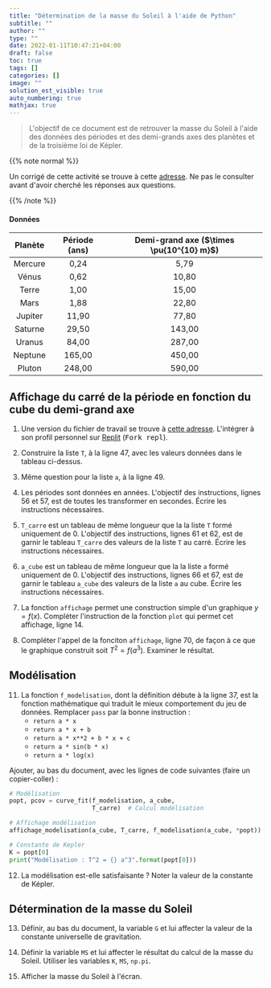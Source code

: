 ```yaml
---
title: "Détermination de la masse du Soleil à l'aide de Python"
subtitle: ""
author: ""
type: ""
date: 2022-01-11T10:47:21+04:00
draft: false
toc: true
tags: []
categories: []
image: ""
solution_est_visible: true
auto_numbering: true
mathjax: true
---
```


> L'objectif de ce document est de retrouver la masse du Soleil à l'aide des données des périodes et des demi-grands axes des planètes et de la troisième loi de Képler.

{{% note normal %}}

Un corrigé de cette activité se trouve à cette <a href="https://replit.com/@dlatreyte/Troisieme-loi-de-Kepler#main.py" target="_blank">adresse</a>. Ne pas le consulter avant d'avoir cherché les réponses aux questions.

{{% /note %}}

#### Données

<center>

| Planète | Période (ans) | Demi-grand axe ($\times \pu{10^{10} m}$) |
| :--: | :--: | :--: |
| Mercure | 0,24 | 5,79 |
| Vénus | 0,62 | 10,80 |
| Terre | 1,00 | 15,00 |
| Mars | 1,88 | 22,80 |
| Jupiter | 11,90 | 77,80 |
| Saturne | 29,50 | 143,00 |
| Uranus | 84,00 | 287,00 |
| Neptune | 165,00 | 450,00 |
| Pluton | 248,00 | 590,00 |

</center>

## Affichage du carré de la période en fonction du cube du demi-grand axe

1. Une version du fichier de travail se trouve à <a href="https://replit.com/@dlatreyte/Troisieme-loi-de-Kepler-Eleves#main.py" target="_blank">cette adresse</a>. L'intégrer à son profil personnel sur <a href="https://replit.com" target="_blank">Replit</a> (<kbd>Fork repl</kbd>).

2. Construire la liste `T`, à la ligne 47, avec les valeurs données dans le tableau ci-dessus.

3. Même question pour la liste `a`, à la ligne 49.

4. Les périodes sont données en années. L'objectif des instructions, lignes 56 et 57, est de toutes les transformer en secondes.
Écrire les instructions nécessaires.

5. `T_carre` est un tableau de même longueur que la la liste `T` formé uniquement de 0. L'objectif des instructions, lignes 61 et 62, est de garnir le tableau `T_carre` des valeurs de la liste `T` au carré.
Écrire les instructions nécessaires.

6. `a_cube` est un tableau de même longueur que la la liste `a` formé uniquement de 0. L'objectif des instructions, lignes 66 et 67, est de garnir le tableau `a_cube` des valeurs de la liste `a` au cube.
Écrire les instructions nécessaires.

7. La fonction `affichage` permet une construction simple d'un graphique $y = f(x)$. Compléter l'instruction de la fonction `plot` qui permet cet affichage, ligne 14.

8. Compléter l'appel de la fonciton `affichage`, ligne 70, de façon à ce que le graphique construit soit $T^2 = f(a^3)$.
Examiner le résultat.

## Modélisation

11. La fonction `f_modelisation`, dont la définition débute à la ligne 37, est la fonction mathématique qui traduit le mieux comportement du jeu de données.
Remplacer `pass` par la bonne instruction :
    - `return a * x`
    - `return a * x + b`
    - `return a * x**2 + b * x + c`
    - `return a * sin(b * x)`
    - `return a * log(x)`

Ajouter, au bas du document, avec les lignes de code suivantes (faire un copier-coller) :

```python
# Modélisation
popt, pcov = curve_fit(f_modelisation, a_cube,
                       T_carre)  # Calcul modélisation

# Affichage modélisation
affichage_modelisation(a_cube, T_carre, f_modelisation(a_cube, *popt))

# Constante de Kepler
K = popt[0]
print("Modélisation : T^2 = {} a^3".format(popt[0]))
```

12. La modélisation est-elle satisfaisante ? Noter la valeur de la constante de Képler.

## Détermination de la masse du Soleil

13. Définir, au bas du document, la variable `G` et lui affecter la valeur de la constante universelle de gravitation.

14. Définir la variable `MS` et lui affecter le résultat du calcul de la masse du Soleil.
Utiliser les variables `K`, `MS`, `np.pi`.

15. Afficher la masse du Soleil à l'écran.
